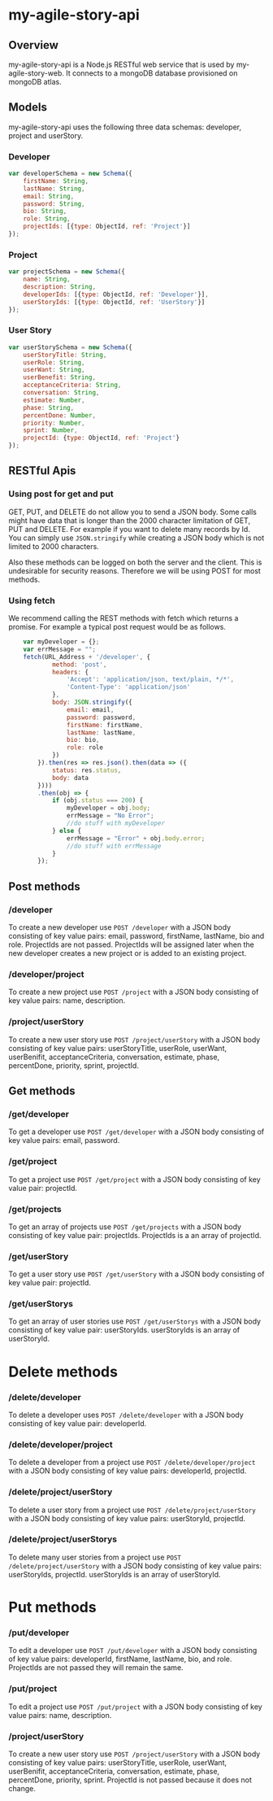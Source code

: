 # my-agile-story-api

## Overview

my-agile-story-api is a Node.js RESTful web service that is used by my-agile-story-web.  It connects to a mongoDB database provisioned on mongoDB atlas.

## Models

my-agile-story-api uses the following three data schemas: developer, project and userStory.

### Developer
```javascript
var developerSchema = new Schema({
    firstName: String,
    lastName: String,
    email: String,
    password: String,
    bio: String,
    role: String,
    projectIds: [{type: ObjectId, ref: 'Project'}]
});
```
### Project
```javascript
var projectSchema = new Schema({
    name: String, 
    description: String,
    developerIds: [{type: ObjectId, ref: 'Developer'}],
    userStoryIds: [{type: ObjectId, ref: 'UserStory'}]
});
```
### User Story
```javascript
var userStorySchema = new Schema({
    userStoryTitle: String,
    userRole: String,
    userWant: String,
    userBenefit: String,
    acceptanceCriteria: String, 
    conversation: String,
    estimate: Number,
    phase: String,
    percentDone: Number,
    priority: Number,
    sprint: Number,
    projectId: {type: ObjectId, ref: 'Project'}
});
```
## RESTful Apis

### Using post for get and put

GET, PUT, and DELETE do not allow you to send a JSON body.  Some calls might have data that is longer than the 2000 character limitation of GET, PUT and DELETE.  For example if you want to delete many records by Id.  You can simply use ```JSON.stringify``` while creating a JSON body which is not limited to 2000 characters.  

Also these methods can be logged on both the server and the client.  This is undesirable for security reasons.  Therefore we will be using POST for most methods.

### Using fetch
We recommend calling the REST methods with fetch which returns a promise.  For example a typical post request would be as follows.

```javascript
    var myDeveloper = {};
    var errMessage = "";
    fetch(URL_Address + '/developer', {
            method: 'post',
            headers: {
                'Accept': 'application/json, text/plain, */*',
                'Content-Type': 'application/json'
            },
            body: JSON.stringify({
                email: email,
                password: password,
                firstName: firstName,
                lastName: lastName,
                bio: bio,
                role: role
            })
        }).then(res => res.json().then(data => ({
            status: res.status,
            body: data
        })))
        .then(obj => {
            if (obj.status === 200) {
                myDeveloper = obj.body;
                errMessage = "No Error";
                //do stuff with myDeveloper
            } else {
                errMessage = "Error" + obj.body.error;
                //do stuff with errMessage
            }
        });
```

## Post methods

### /developer

To create a new developer use ```POST /developer``` with a JSON body consisting of key value pairs: email, password, firstName, lastName, bio and role.  ProjectIds are not passed.  ProjectIds will be assigned later when the new developer creates a new project or is added to an existing project.

### /developer/project

To create a new project use ```POST /project``` with a JSON body consisting of key value pairs: name, description.

### /project/userStory

To create a new user story use ```POST /project/userStory``` with a JSON body consisting of key value pairs: userStoryTitle, userRole, userWant, userBenifit, acceptanceCriteria, conversation, estimate, phase, percentDone, priority, sprint, projectId.

## Get methods

### /get/developer

To get a developer use ```POST /get/developer``` with a JSON body consisting of key value pairs: email, password.

### /get/project

To get a project use ```POST /get/project``` with a JSON body consisting of key value pair: projectId.

### /get/projects

To get an array of projects use ```POST /get/projects``` with a JSON body consisting of key value pair: projectIds. ProjectIds is a an array of projectId.

### /get/userStory

To get a user story use ```POST /get/userStory``` with a JSON body consisting of key value pair: projectId.

### /get/userStorys

To get an array of user stories use ```POST /get/userStorys``` with a JSON body consisting of key value pair: userStoryIds. userStoryIds is an array of userStoryId.

# Delete methods

### /delete/developer

To delete a developer uses ```POST /delete/developer``` with a JSON body consisting of key value pair: developerId.

### /delete/developer/project

To delete a developer from a project use ```POST /delete/developer/project``` with a JSON body consisting of key value pairs: developerId, projectId.

### /delete/project/userStory

To delete a user story from a project use ```POST /delete/project/userStory``` with a JSON body consisting of key value pairs: userStoryId, projectId.

### /delete/project/userStorys

To delete many user stories from a project use ```POST /delete/project/userStory``` with a JSON body consisting of key value pairs: userStoryIds, projectId.  userStoryIds is an array of userStoryId.

# Put methods

### /put/developer

To edit a developer use ```POST /put/developer``` with a JSON body consisting of key value pairs: developerId, firstName, lastName, bio, and role.  ProjectIds are not passed they will remain the same.


### /put/project

To edit a project use ```POST /put/project``` with a JSON body consisting of key value pairs: name, description.

### /project/userStory

To create a new user story use ```POST /project/userStory``` with a JSON body consisting of key value pairs: userStoryTitle, userRole, userWant, userBenifit, acceptanceCriteria, conversation, estimate, phase, percentDone, priority, sprint.  ProjectId is not passed because it does not change.
